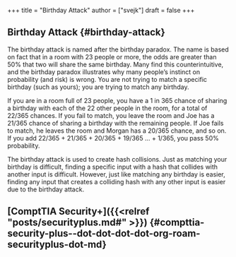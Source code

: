 +++
title = "Birthday Attack"
author = ["svejk"]
draft = false
+++

## Birthday Attack {#birthday-attack}

The birthday attack is named after the birthday paradox. The name is based on fact that in a room with 23 people or more, the odds are greater than 50% that two will share the same birthday. Many find this counterintuitive, and the birthday paradox illustrates why many people’s instinct on probability (and risk) is wrong. You are not trying to match a specific birthday (such as yours); you are trying to match any birthday.

If you are in a room full of 23 people, you have a 1 in 365 chance of sharing a birthday with each of the 22 other people in the room, for a total of 22/365 chances. If you fail to match, you leave the room and Joe has a 21/365 chance of sharing a birthday with the remaining people. If Joe fails to match, he leaves the room and Morgan has a 20/365 chance, and so on. If you add 22/365 + 21/365 + 20/365 + 19/365 … + 1/365, you pass 50% probability.

The birthday attack is used to create hash collisions. Just as matching your birthday is difficult, finding a specific input with a hash that collides with another input is difficult. However, just like matching any birthday is easier, finding any input that creates a colliding hash with any other input is easier due to the birthday attack.


## [ComptTIA Security+]({{<relref "posts/securityplus.md#" >}}) {#compttia-security-plus--dot-dot-dot-dot-org-roam-securityplus-dot-md}